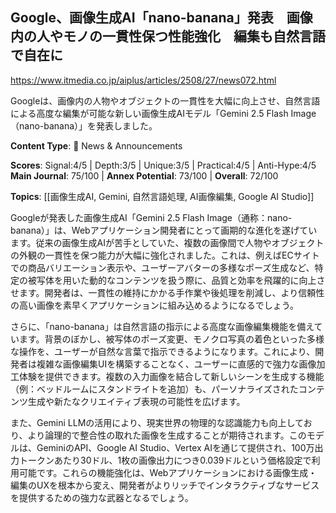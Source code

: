 ## Google、画像生成AI「nano-banana」発表　画像内の人やモノの一貫性保つ性能強化　編集も自然言語で自在に

https://www.itmedia.co.jp/aiplus/articles/2508/27/news072.html

Googleは、画像内の人物やオブジェクトの一貫性を大幅に向上させ、自然言語による高度な編集が可能な新しい画像生成AIモデル「Gemini 2.5 Flash Image（nano-banana）」を発表しました。

**Content Type**: 📰 News & Announcements

**Scores**: Signal:4/5 | Depth:3/5 | Unique:3/5 | Practical:4/5 | Anti-Hype:4/5
**Main Journal**: 75/100 | **Annex Potential**: 73/100 | **Overall**: 72/100

**Topics**: [[画像生成AI, Gemini, 自然言語処理, AI画像編集, Google AI Studio]]

Googleが発表した画像生成AI「Gemini 2.5 Flash Image（通称：nano-banana）」は、Webアプリケーション開発者にとって画期的な進化を遂げています。従来の画像生成AIが苦手としていた、複数の画像間で人物やオブジェクトの外観の一貫性を保つ能力が大幅に強化されました。これは、例えばECサイトでの商品バリエーション表示や、ユーザーアバターの多様なポーズ生成など、特定の被写体を用いた動的なコンテンツを扱う際に、品質と効率を飛躍的に向上させます。開発者は、一貫性の維持にかかる手作業や後処理を削減し、より信頼性の高い画像を素早くアプリケーションに組み込めるようになるでしょう。

さらに、「nano-banana」は自然言語の指示による高度な画像編集機能を備えています。背景のぼかし、被写体のポーズ変更、モノクロ写真の着色といった多様な操作を、ユーザーが自然な言葉で指示できるようになります。これにより、開発者は複雑な画像編集UIを構築することなく、ユーザーに直感的で強力な画像加工体験を提供できます。複数の入力画像を結合して新しいシーンを生成する機能（例：ベッドルームにスタンドライトを追加）も、パーソナライズされたコンテンツ生成や新たなクリエイティブ表現の可能性を広げます。

また、Gemini LLMの活用により、現実世界の物理的な認識能力も向上しており、より論理的で整合性の取れた画像を生成することが期待されます。このモデルは、GeminiのAPI、Google AI Studio、Vertex AIを通じて提供され、100万出力トークンあたり30ドル、1枚の画像出力につき0.039ドルという価格設定で利用可能です。これらの機能強化は、Webアプリケーションにおける画像生成・編集のUXを根本から変え、開発者がよりリッチでインタラクティブなサービスを提供するための強力な武器となるでしょう。